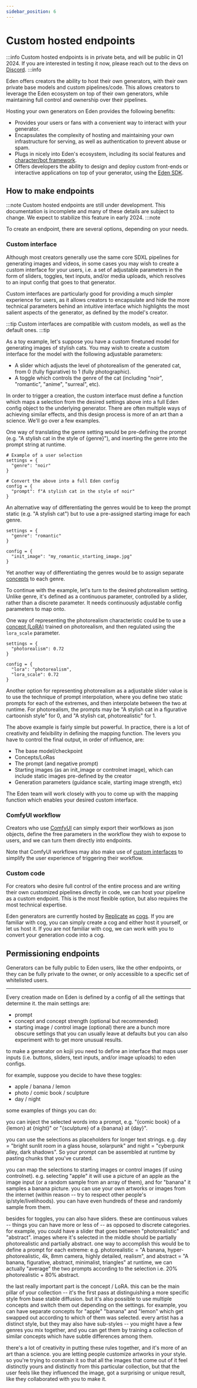 ```yaml
---
sidebar_position: 6
---
```


# Custom hosted endpoints

:::info
Custom hosted endpoints is in private beta, and will be public in Q1 2024. If you are interested in testing it now, please reach out to the devs on [Discord](https://discord.com/invite/4dSYwDT).
:::info

Eden offers creators the ability to host their own generators, with their own private base models and custom pipelines/code. This allows creators to leverage the Eden ecosystem on top of their own generators, while maintaining full control and ownership over their pipelines.

Hosting your own generators on Eden provides the following benefits:
* Provides your users or fans with a convenient way to interact with your generator.
* Encapsulates the complexity of hosting and maintaining your own infrastructure for serving, as well as authentication to prevent abuse or spam.
* Plugs in nicely into Eden's ecosystem, including its social features and [character/bot framework](/docs/guides/agents).
* Offers developers the ability to design and deploy custom front-ends or interactive applications on top of your generator, using the [Eden SDK](/docs/guides/sdk).

## How to make endpoints

:::note
Custom hosted endpoints are still under development. This documentation is incomplete and many of these details are subject to change. We expect to stabilize this feature in early 2024.
:::note

To create an endpoint, there are several options, depending on your needs.

### Custom interface

Although most creators generally use the same core SDXL pipelines for generating images and videos, in some cases you may wish to create a custom interface for your users, i.e. a set of adjustable parameters in the form of sliders, toggles, text inputs, and/or media uploads, which resolves to an input config that goes to that generator.

Custom interfaces are particularly good for providing a much simpler experience for users, as it allows creators to encapsulate and hide the more technical parameters behind an intuitive interface which highlights the most salient aspects of the generator, as defined by the model's creator.

:::tip
Custom interfaces are compatible with custom models, as well as the default ones.
:::tip

As a toy example, let's suppose you have a custom finetuned model for generating images of stylish cats. You may wish to create a custom interface for the model with the following adjustable parameters:

* A slider which adjusts the level of photorealism of the generated cat, from 0 (fully figurative) to 1 (fully photographic).
* A toggle which controls the genre of the cat (including "noir", "romantic", "anime", "surreal", etc).

In order to trigger a creation, the custom interface must define a function which maps a selection from the desired settings above into a full Eden config object to the underlying generator. There are often multiple ways of achieving similar effects, and this design process is more of an art than a science. We'll go over a few examples.

One way of translating the genre setting would be pre-defining the prompt (e.g. "A stylish cat in the style of {genre}"), and inserting the genre into the prompt string at runtime.

```
# Example of a user selection
settings = {
  "genre": "noir"
}

# Convert the above into a full Eden config
config = {
  "prompt": f"A stylish cat in the style of noir"
}
```

An alternative way of differentiating the genres would be to keep the prompt static (e.g. "A stylish cat") but to use a pre-assigned starting image for each genre.

```
settings = {
  "genre": "romantic"
}

config = {
  "init_image": "my_romantic_starting_image.jpg"
}
```

Yet another way of differentiating the genres would be to assign separate [concepts](/docs/guides/concepts) to each genre.

To continue with the example, let's turn to the desired photorealism setting. Unlike genre, it's defined as a continuous parameter, controlled by a slider, rather than a discrete parameter. It needs continuously adjustable config parameters to map onto.

One way of representing the photorealism characteristic could be to use a [concept (LoRA)](/docs/guides/concepts) trained on photorealism, and then regulated using the `lora_scale` parameter.

```
settings = {
  "photorealism": 0.72
}

config = {
  "lora": "photorealism",
  "lora_scale": 0.72
}
```

Another option for representing photorealism as a adjustable slider value is to use the technique of prompt interpolation, where you define two static prompts for each of the extremes, and then interpolate between the two at runtime. For photorealism, the prompts may be "A stylish cat in a figurative cartoonish style" for 0, and "A stylish cat, photorealistic" for 1.

The above example is fairly simple but powerful. In practice, there is a lot of creativity and felxibility in defining the mapping function. The levers you have to control the final output, in order of influence, are:

* The base model/checkpoint
* Concepts/LoRas
* The prompt (and negative prompt)
* Starting images (as an init_image or controlnet image), which can include static images pre-defined by the creator
* Generation parameters (guidance scale, starting image strength, etc)

The Eden team will work closely with you to come up with the mapping function which enables your desired custom interface.

### ComfyUI workflow

Creators who use [ComfyUI](https://github.com/comfyanonymous/ComfyUI) can simply export their worfklows as json objects, define the free parameters in the workflow they wish to expose to users, and we can turn them directly into endpoints.

Note that ComfyUI workflows may also make use of [custom interfaces](/docs/guides/generators#custom-interface) to simplify the user experience of triggering their workflow.

### Custom code

For creators who desire full control of the entire process and are writing their own customized pipelines directly in code, we can host your pipeline as a custom endpoint. This is the most flexible option, but also requires the most technical expertise.

Eden generators are currently hosted by [Replicate](https://replicate.com/) as [cogs](https://github.com/replicate/cog). If you are familiar with cog, you can simply create a cog and either host it yourself, or let us host it. If you are not familiar with cog, we can work with you to convert your generation code into a cog.

## Permissioning endpoints

Generators can be fully public to Eden users, like the other endpoints, or they can be fully private to the owner, or only accessible to a specific set of whitelisted users.



---



Every creation made on Eden is defined by a config of all the settings that determine it. the main settings are: 

- prompt
- concept and concept strength (optional but recommended)
- starting image / control image (optional)
there are a bunch more obscure settings that you can usually leave at defaults but you can also experiment with to get more unusual results. 

to make a generator on kojii you need to define an interface that maps user inputs (i.e. buttons, sliders, text inputs, and/or image uploads) to eden configs.

for example, suppose you decide to have these toggles:
- apple / banana / lemon
- photo / comic book / sculpture
- day / night

some examples of things you can do:

you can inject the selected words into a prompt, e.g. "{comic book} of a {lemon} at {night}" or "{sculpture} of a {banana} at {day}". 

you can use the selections as placeholders for longer text strings. e.g. day = "bright sunlit room in a glass house, solarpunk" and night = "cyberpunk alley, dark shadows". So your prompt can be assembled at runtime by pasting chunks that you've curated.

you can map the selections to starting images or control images (if using controlnet). e.g. selecting "apple" it will use a picture of an apple as the image input (or a random sample from an array of them), and for "banana" it samples a banana picture. you can use your own artworks or images from the internet (within reason -- try to respect other people's ip/style/livelihoods). you can have even hundreds of these and randomly sample from them.

besides for toggles, you can also have sliders. these are continuous values -- things you can have more or less of -- as opposed to discrete categories. for example, you could have a slider that goes between "photorealistic" and "abstract". images where it's selected in the middle should be partially photorealistic and partially abstract. one way to accomplish this would be to define a prompt for each extreme:
e.g. photorealistic = "A banana, hyper-photorealistic, 4k, 8mm camera, highly detailed, realism", and abstract = "A banana, figurative, abstract, minimalist, triangles"
at runtime, we can actually "average" the two prompts according to the selection i.e. 20% photorealistic + 80% abstract.

the last really important part is the concept / LoRA. this can be the main pillar of your collection -- it's the first pass at distinguishing a more specific style from base stable diffusion. but it's also possible to use multiple concepts and switch them out depending on the settings. for example, you can have separate concepts for "apple" "banana" and "lemon" which get swapped out according to which of them was selected. every artist has a distinct style, but they may also have sub-styles -- you might have a few genres you mix together, and you can get them by training a collection of similar concepts which have subtle differences among them.

there's a lot of creativity in putting these rules together, and it's more of an art than a science. you are letting people customize artworks in your style. so you're trying to constrain it so that all the images that come out of it feel distinctly yours and distinctly from this particular collection, but that the user feels like they influenced the image, got a surprising or unique result, like they collaborated with you to make it.
